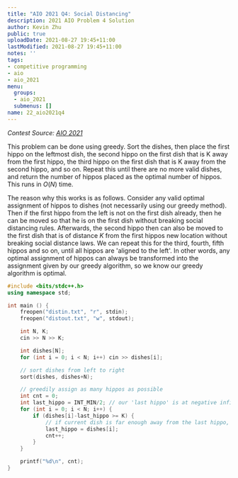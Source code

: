 ```yaml
---
title: "AIO 2021 Q4: Social Distancing"
description: 2021 AIO Problem 4 Solution
author: Kevin Zhu
public: true
uploadDate: 2021-08-27 19:45+11:00
lastModified: 2021-08-27 19:45+11:00
notes: ''
tags:
- competitive programming
- aio
- aio_2021
menu:
  groups:
  - aio_2021
  submenus: []
name: 22_aio2021q4
---
```


_Contest Source: [AIO 2021](https://orac2.info/hub/aio/)_

This problem can be done using greedy. Sort the dishes, then place the first hippo on the leftmost dish, the second hippo on the first dish that is K away from the first hippo, the third hippo on the first dish that is K away from the second hippo, and so on. Repeat this until there are no more valid dishes, and return the number of hippos placed as the optimal number of hippos. This runs in $O(N)$ time.

The reason why this works is as follows. Consider any valid optimal assignment of hippos to dishes (not necessarily using our greedy method). Then if the first hippo from the left is not on the first dish already, then he can be moved so that he is on the first dish without breaking social distancing rules. Afterwards, the second hippo then can also be moved to the first dish that is of distance $K$ from the first hippos new location without breaking social distance laws. We can repeat this for the third, fourth, fifth hippos and so on, until all hippos are 'aligned to the left'. In other words, any optimal assignment of hippos can always be transformed into the assignment given by our greedy algorithm, so we know our greedy algorithm is optimal.

```{.cpp .numberLines}
#include <bits/stdc++.h>
using namespace std;

int main () {
    freopen("distin.txt", "r", stdin);
    freopen("distout.txt", "w", stdout);

    int N, K;
    cin >> N >> K;

    int dishes[N];
    for (int i = 0; i < N; i++) cin >> dishes[i];

    // sort dishes from left to right
    sort(dishes, dishes+N);

    // greedily assign as many hippos as possible
    int cnt = 0;
    int last_hippo = INT_MIN/2; // our 'last hippo' is at negative infinity
    for (int i = 0; i < N; i++) {
        if (dishes[i]-last_hippo >= K) {
            // if current dish is far enough away from the last hippo, place the new hippo here
            last_hippo = dishes[i];
            cnt++;
        }
    }

    printf("%d\n", cnt);
}
```
